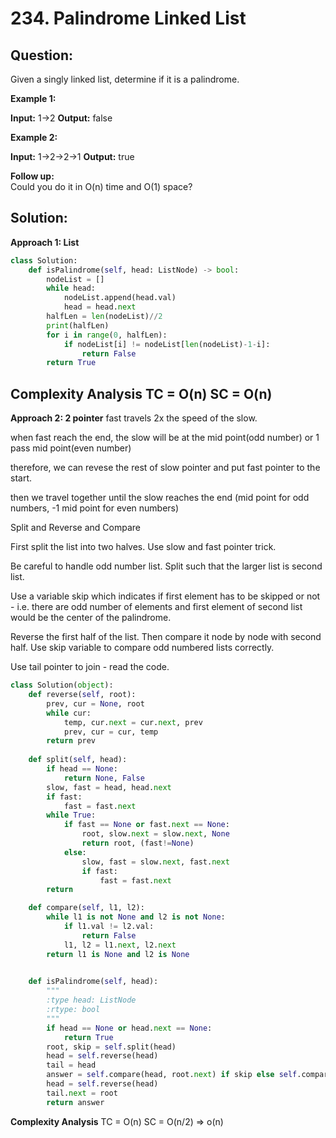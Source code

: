 # 234. Palindrome Linked List

  

## Question:



Given a singly linked list, determine if it is a palindrome.

**Example 1:**

**Input:** 1->2
**Output:** false

**Example 2:**

**Input:** 1->2->2->1
**Output:** true

**Follow up:**  
Could you do it in O(n) time and O(1) space?
## Solution:

**Approach 1: List**
```python
class Solution:
    def isPalindrome(self, head: ListNode) -> bool:
        nodeList = []
        while head:
            nodeList.append(head.val)
            head = head.next
        halfLen = len(nodeList)//2
        print(halfLen)
        for i in range(0, halfLen):
            if nodeList[i] != nodeList[len(nodeList)-1-i]:
                return False
        return True
```
**Complexity Analysis**
TC = O(n)
SC = O(n)
----------
**Approach 2: 2 pointer**
fast travels 2x the speed of the slow.

when fast reach the end, the slow will be at the mid point(odd number) or 1 pass mid point(even number)

therefore, we can revese the rest of slow pointer and put fast pointer to the start.

then we travel together until the slow reaches the end (mid point for odd numbers, -1 mid point for even numbers)


Split and Reverse and Compare

First split the list into two halves. Use slow and fast pointer trick.

Be careful to handle odd number list. Split such that the larger list is second list.

Use a variable skip which indicates if first element has to be skipped or not - i.e. there are odd number of elements and first element of second list would be the center of the palindrome.


Reverse the first half of the list. Then compare it node by node with second half. Use skip variable to compare odd numbered lists correctly.

Use tail pointer to join - read the code.

```python
class Solution(object):
    def reverse(self, root):
        prev, cur = None, root
        while cur:
            temp, cur.next = cur.next, prev
            prev, cur = cur, temp
        return prev
    
    def split(self, head):
        if head == None:
            return None, False
        slow, fast = head, head.next
        if fast:
            fast = fast.next
        while True:
            if fast == None or fast.next == None:
                root, slow.next = slow.next, None
                return root, (fast!=None)
            else:
                slow, fast = slow.next, fast.next
                if fast:
                    fast = fast.next
        return

    def compare(self, l1, l2):
        while l1 is not None and l2 is not None:
            if l1.val != l2.val:
                return False
            l1, l2 = l1.next, l2.next
        return l1 is None and l2 is None
            

    def isPalindrome(self, head):
        """
        :type head: ListNode
        :rtype: bool
        """
        if head == None or head.next == None:
            return True
        root, skip = self.split(head)
        head = self.reverse(head)
        tail = head
        answer = self.compare(head, root.next) if skip else self.compare(head, root)
        head = self.reverse(head)
        tail.next = root
        return answer
```
**Complexity Analysis**
TC = O(n)
SC = O(n/2) => o(n)
